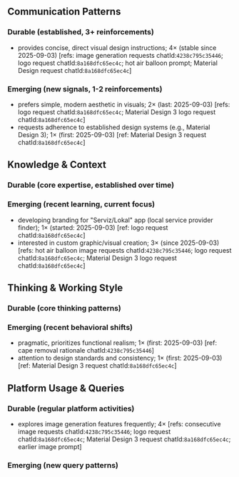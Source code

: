 ## Communication Patterns
### Durable (established, 3+ reinforcements)
- provides concise, direct visual design instructions; 4× (stable since 2025-09-03) [refs: image generation requests chatId:`4238c795c35446`; logo request chatId:`8a168dfc65ec4c`; hot air balloon prompt; Material Design request chatId:`8a168dfc65ec4c`]

### Emerging (new signals, 1-2 reinforcements)
- prefers simple, modern aesthetic in visuals; 2× (last: 2025-09-03) [refs: logo request chatId:`8a168dfc65ec4c`; Material Design 3 logo request chatId:`8a168dfc65ec4c`]
- requests adherence to established design systems (e.g., Material Design 3); 1× (first: 2025-09-03) [ref: Material Design 3 request chatId:`8a168dfc65ec4c`]

## Knowledge & Context
### Durable (core expertise, established over time)

### Emerging (recent learning, current focus)
- developing branding for "Serviz/Lokal" app (local service provider finder); 1× (started: 2025-09-03) [ref: logo request chatId:`8a168dfc65ec4c`]
- interested in custom graphic/visual creation; 3× (since 2025-09-03) [refs: hot air balloon image requests chatId:`4238c795c35446`; logo request chatId:`8a168dfc65ec4c`; Material Design 3 logo request chatId:`8a168dfc65ec4c`]

## Thinking & Working Style
### Durable (core thinking patterns)

### Emerging (recent behavioral shifts)
- pragmatic, prioritizes functional realism; 1× (first: 2025-09-03) [ref: cape removal rationale chatId:`4238c795c35446`]
- attention to design standards and consistency; 1× (first: 2025-09-03) [ref: Material Design 3 request chatId:`8a168dfc65ec4c`]

## Platform Usage & Queries
### Durable (regular platform activities)
- explores image generation features frequently; 4× [refs: consecutive image requests chatId:`4238c795c35446`; logo request chatId:`8a168dfc65ec4c`; Material Design 3 request chatId:`8a168dfc65ec4c`; earlier image prompt]

### Emerging (new query patterns)
